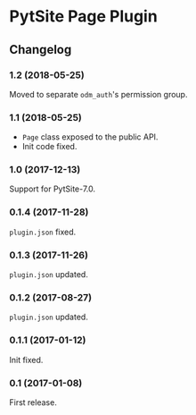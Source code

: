 # PytSite Page Plugin


## Changelog


### 1.2 (2018-05-25)

Moved to separate `odm_auth`'s permission group.


### 1.1 (2018-05-25)

- `Page` class exposed to the public API.
- Init code fixed.


### 1.0 (2017-12-13)

Support for PytSite-7.0.


### 0.1.4 (2017-11-28)

`plugin.json` fixed.


### 0.1.3 (2017-11-26)

`plugin.json` updated.


### 0.1.2 (2017-08-27)

`plugin.json` updated.


### 0.1.1 (2017-01-12)

Init fixed.


### 0.1 (2017-01-08)

First release.
